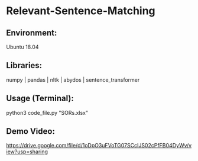 # Relevant-Sentence-Matching


Environment:
-----------
Ubuntu 18.04


Libraries:
---------
numpy | pandas | nltk  | abydos |  sentence_transformer


Usage (Terminal):
-----------------
python3 code_file.py "SORs.xlsx"


Demo Video:
----------
https://drive.google.com/file/d/1oDpO3uFVoTG07SCcIJS02cPfFB04DyWv/view?usp=sharing

